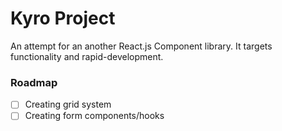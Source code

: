 # Kyro Project

An attempt for an another React.js Component library. It targets functionality and rapid-development.

### Roadmap
- [ ] Creating grid system
- [ ] Creating form components/hooks
